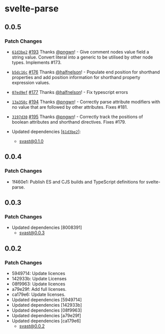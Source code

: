 # svelte-parse

## 0.0.5

### Patch Changes

- [`61d3be2`](https://github.com/pngwn/MDsveX/commit/61d3be2606c01efb2a786d53eef381a005beced1) [#193](https://github.com/pngwn/MDsveX/pull/193) Thanks [@pngwn](https://github.com/pngwn)! - Give comment nodes value field a string value. Convert literal into a generic to be utilised by other node types. Implements #173.

* [`b5dc16c`](https://github.com/pngwn/MDsveX/commit/b5dc16c503cd08474fefaff91a0e1dbd5a339ba3) [#176](https://github.com/pngwn/MDsveX/pull/176) Thanks [@halfnelson](https://github.com/halfnelson)! - Populate end position for shorthand properties and add position information for shorthand property expression values.

- [`07ed9ef`](https://github.com/pngwn/MDsveX/commit/07ed9ef28171f0847e92b629cb8e4436db1bb7f2) [#177](https://github.com/pngwn/MDsveX/pull/177) Thanks [@halfnelson](https://github.com/halfnelson)! - Fix typescript errors

* [`13a358c`](https://github.com/pngwn/MDsveX/commit/13a358ce6fb635b9df05f35848710aefff89dbf4) [#194](https://github.com/pngwn/MDsveX/pull/194) Thanks [@pngwn](https://github.com/pngwn)! - Correctly parse attribute modifiers with no value that are followed by other attributes. Fixes #181.

- [`3197d30`](https://github.com/pngwn/MDsveX/commit/3197d30632f2db8c3a9935c44ff81ed72decbd6e) [#195](https://github.com/pngwn/MDsveX/pull/195) Thanks [@pngwn](https://github.com/pngwn)! - Correctly track the positions of boolean attributes and shorthand directives. Fixes #179.

- Updated dependencies [[`61d3be2`](https://github.com/pngwn/MDsveX/commit/61d3be2606c01efb2a786d53eef381a005beced1)]:
  - svast@0.1.0

## 0.0.4

### Patch Changes

- 1f460e1: Publish ES and CJS builds and TypeScript definitions for svelte-parse.

## 0.0.3

### Patch Changes

- Updated dependencies [8008391]
  - svast@0.0.3

## 0.0.2

### Patch Changes

- 5949714: Update licences
- 142933b: Update Licenses
- 08f9963: Update licences
- a79e29f: Add full licenses.
- ca179e6: Update licenses.
- Updated dependencies [5949714]
- Updated dependencies [142933b]
- Updated dependencies [08f9963]
- Updated dependencies [a79e29f]
- Updated dependencies [ca179e6]
  - svast@0.0.2
